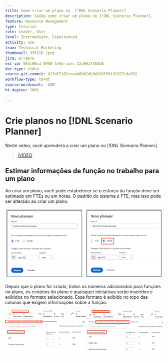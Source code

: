 ```yaml
---
title: Como criar um plano no  [!DNL Scenario Planner]
description: Saiba como criar um plano no [!DNL Scenario Planner].
feature: Resource Management
type: Tutorial
role: Leader, User
level: Intermediate, Experienced
activity: use
team: Technical Marketing
thumbnail: 335318.jpeg
jira: KT-9076
exl-id: 554c00cd-5958-4e5d-acec-22a96a7353b0
doc-type: video
source-git-commit: d17df7162ccaab6b62db34209f50131927c0a532
workflow-type: tm+mt
source-wordcount: '129'
ht-degree: 100%

---
```


# Crie planos no [!DNL Scenario Planner]

Neste vídeo, você aprenderá a criar um plano no [!DNL Scenario Planner].

>[!VIDEO](https://video.tv.adobe.com/v/335318/?quality=12&learn=on&enablevpops)

## Estimar informações de função no trabalho para um plano

Ao criar um plano, você pode estabelecer se o esforço da função deve ser estimado em FTEs ou em horas. O padrão do sistema é FTE, mas isso pode ser alterado ao criar um plano.

![Selecione [!UICONTROL FTE] ou [!UICONTROL Horas] na janela [!UICONTROL Novo plano] ](assets/scenario-planner-1.png)

Depois que o plano for criado, todos os números adicionados para funções no plano, os cenários do plano e quaisquer iniciativas serão inseridos e exibidos no formato selecionado. Esse formato é exibido no topo das colunas que exigem informações sobre a função.

![Exibir informações em [!UICONTROL FTE] ou [!UICONTROL Horas] no [!DNL Scenario Planner]](assets/scenario-planner-2.png)
